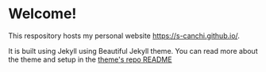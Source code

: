 # Welcome!


This respository hosts my personal website https://s-canchi.github.io/. 

It is built using Jekyll using Beautiful Jekyll theme. You can read more about the theme and setup in the [theme's repo README](https://github.com/daattali/beautiful-jekyll)

